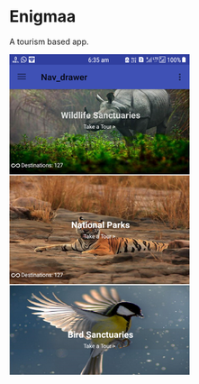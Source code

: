 # Enigmaa
A tourism based app.

<img src="https://github.com/bipuldevashish/Enigmaa/blob/master/Screenshot_20180321-063533.png" width=320/>
